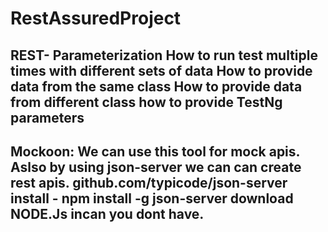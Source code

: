# RestAssuredProject
REST- Parameterization
How to run test multiple times with different sets of data
How to provide data from the same class
How to provide data from different class
how to provide TestNg parameters
-
Mockoon: We can use this tool for mock apis. Aslso by using json-server we can can create rest apis.
github.com/typicode/json-server 
install - 
npm install -g json-server
download NODE.Js incan you dont have.
-
